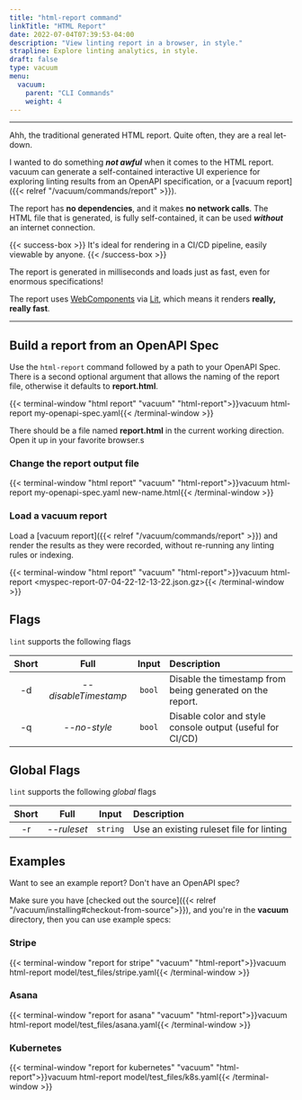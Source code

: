 ```yaml
---
title: "html-report command"
linkTitle: "HTML Report"
date: 2022-07-04T07:39:53-04:00
description: "View linting report in a browser, in style."
strapline: Explore linting analytics, in style.
draft: false
type: vacuum
menu:
  vacuum:
    parent: "CLI Commands"
    weight: 4
---
```


---

Ahh, the traditional generated HTML report. Quite often, they are a real let-down.

I wanted to do something **_not awful_** when it comes to the HTML report. vacuum can generate a self-contained
interactive UI experience for exploring linting results from an OpenAPI specification, or a 
[vacuum report]({{< relref "/vacuum/commands/report" >}}).

The report has **no dependencies**, and it makes **no network calls**. The HTML file that is generated, is fully 
self-contained, it can be used **_without_** an internet connection.


{{< success-box >}}
It's ideal for rendering in a CI/CD pipeline, easily viewable by anyone.
{{< /success-box >}}

The report is generated in milliseconds and loads just as fast, even for enormous specifications!

The report uses [WebComponents](https://www.webcomponents.org/) via [Lit](https://lit.dev/), which means
it renders **really, really fast**.

---

## Build a report from an OpenAPI Spec

Use the `html-report` command followed by a path to your OpenAPI Spec. There is a second optional argument
that allows the naming of the report file, otherwise it defaults to **report.html**.

{{< terminal-window
"html report"
"vacuum"
"html-report">}}vacuum html-report my-openapi-spec.yaml{{< /terminal-window >}} 

There should be a file named **report.html** in the current working direction. Open it up in your favorite browser.s

### Change the report output file

{{< terminal-window
"html report"
"vacuum"
"html-report">}}vacuum html-report my-openapi-spec.yaml new-name.html{{< /terminal-window >}}

### Load a vacuum report

Load a [vacuum report]({{< relref "/vacuum/commands/report" >}}) and render the results as they were recorded,
without re-running any linting rules or indexing.

{{< terminal-window
"html report"
"vacuum"
"html-report">}}vacuum html-report &lt;myspec-report-07-04-22-12-13-22.json.gz&gt;{{< /terminal-window >}}

## Flags

`lint` supports the following flags

| Short |         Full         |  Input  | Description                                               |
|:-----:|:--------------------:|:-------:|:----------------------------------------------------------|
|  -d   | _--disableTimestamp_ | `bool`  | Disable the timestamp from being generated on the report. |
|  -q   |     _--no-style_     | `bool`  | Disable color and style console output (useful for CI/CD) |

## Global Flags 

`lint` supports the following _global_ flags

| Short |     Full     |  Input   | Description                                       |
|:-----:|:------------:|:--------:|:--------------------------------------------------|
|  -r   | _--ruleset_  | `string` | Use an existing ruleset file for linting          |

## Examples

Want to see an example report? Don't have an OpenAPI spec? 

Make sure you have [checked out the source]({{< relref "/vacuum/installing#checkout-from-source">}}), and 
you're in the **vacuum** directory, then you can use example specs:

### Stripe

{{< terminal-window
"report for stripe"
"vacuum"
"html-report">}}vacuum html-report model/test_files/stripe.yaml{{< /terminal-window >}}


### Asana

{{< terminal-window
"report for asana"
"vacuum"
"html-report">}}vacuum html-report model/test_files/asana.yaml{{< /terminal-window >}}

### Kubernetes

{{< terminal-window
"report for kubernetes"
"vacuum"
"html-report">}}vacuum html-report model/test_files/k8s.yaml{{< /terminal-window >}}
